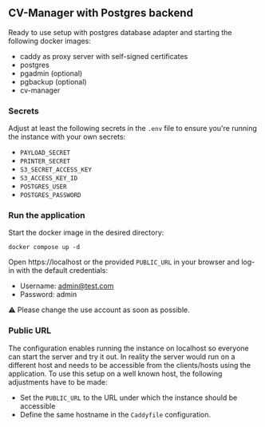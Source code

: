 ## CV-Manager with Postgres backend

Ready to use setup with postgres database adapter and starting the following docker images:

- caddy as proxy server with self-signed certificates
- postgres
- pgadmin (optional)
- pgbackup (optional)
- cv-manager

### Secrets

Adjust at least the following secrets in the `.env` file to ensure you're running the instance with your own secrets:

- `PAYLOAD_SECRET`
- `PRINTER_SECRET`
- `S3_SECRET_ACCESS_KEY`
- `S3_ACCESS_KEY_ID`
- `POSTGRES_USER`
- `POSTGRES_PASSWORD`

### Run the application

Start the docker image in the desired directory:

```
docker compose up -d
```

Open https://localhost or the provided `PUBLIC_URL` in your browser and log-in with the default credentials:

- Username: admin@test.com
- Password: admin

⚠️ Please change the use account as soon as possible.

### Public URL

The configuration enables running the instance on localhost so everyone can start the server and try it out. In reality the server would run on a different host and needs to be accessible from the clients/hosts using the application.
To use this setup on a well known host, the following adjustments have to be made:

- Set the `PUBLIC_URL` to the URL under which the instance should be accessible
- Define the same hostname in the `Caddyfile` configuration.
